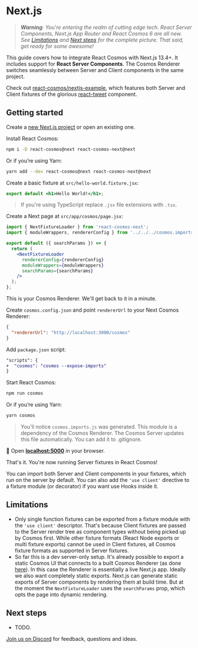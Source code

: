 # Next.js

> _**Warning**: You're entering the realm of cutting edge tech. React Server Components, Next.js App Router and React Cosmos 6 are all new. See [Limitations](#limitations) and [Next steps](#next-steps) for the complete picture. That said, get ready for some awesome!_

This guide covers how to integrate React Cosmos with Next.js 13.4+. It includes support for **React Server Components**. The Cosmos Renderer switches seamlessly between Server and Client components in the same project.

Check out [react-cosmos/nextjs-example](https://github.com/react-cosmos/nextjs-example), which features both Server and Client fixtures of the glorious [react-tweet](https://github.com/vercel-labs/react-tweet) component.

## Getting started

Create a [new Next.js project](https://nextjs.org/docs/getting-started/installation) or open an existing one.

Install React Cosmos:

```bash
npm i -D react-cosmos@next react-cosmos-next@next
```

Or if you’re using Yarn:

```bash
yarn add --dev react-cosmos@next react-cosmos-next@next
```

Create a basic fixture at `src/hello-world.fixture.jsx`:

```jsx
export default <h1>Hello World!</h1>;
```

> If you're using TypeScript replace `.jsx` file extensions with `.tsx`.

Create a Next page at `src/app/cosmos/page.jsx`:

```jsx
import { NextFixtureLoader } from 'react-cosmos-next';
import { moduleWrappers, rendererConfig } from '../../../cosmos.imports';

export default ({ searchParams }) => {
  return (
    <NextFixtureLoader
      rendererConfig={rendererConfig}
      moduleWrappers={moduleWrappers}
      searchParams={searchParams}
    />
  );
};
```

This is your Cosmos Renderer. We'll get back to it in a minute.

Create `cosmos.config.json` and point `rendererUrl` to your Next Cosmos Renderer:

```json
{
  "rendererUrl": "http://localhost:3000/cosmos"
}
```

Add `package.json` script:

```diff
"scripts": {
+  "cosmos": "cosmos --expose-imports"
}
```

Start React Cosmos:

```bash
npm run cosmos
```

Or if you’re using Yarn:

```bash
yarn cosmos
```

> You'll notice `cosmos.imports.js` was generated. This module is a dependency of the Cosmos Renderer. The Cosmos Server updates this file automatically. You can add it to .gitignore.

🚀 Open **[localhost:5000](http://localhost:5000)** in your browser.

That's it. You're now running Server fixtures in React Cosmos!

You can import both Server and Client components in your fixtures, which run on the server by default. You can also add the `'use client'` directive to a fixture module (or decorator) if you want use Hooks inside it.

## Limitations

- Only single function fixtures can be exported from a fixture module with the `'use client'` descriptor. That's because Client fixtures are passed to the Server render tree as component types without being picked up by Cosmos first. While other fixture formats (React Node exports or multi fixture exports) cannot be used in Client fixtures, all Cosmos fixture formats as supported in Server fixtures.
- So far this is a dev server-only setup. It's already possible to export a static Cosmos UI that connects to a built Cosmos Renderer (as done [here](https://cosmos-reactjs.vercel.app/)). In this case the Renderer is essentially a live Next.js app. Ideally we also want completely static exports. Next.js can generate static exports of Server components by rendering them at build time. But at the moment the `NextFixtureLoader` uses the `searchParams` prop, which opts the page into dynamic rendering.

## Next steps

- TODO.

[Join us on Discord](https://discord.gg/3X95VgfnW5) for feedback, questions and ideas.
